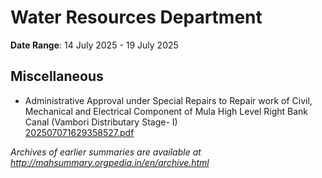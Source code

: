 # Water Resources Department

**Date Range**: 14 July 2025 - 19 July 2025


## Miscellaneous
- Administrative Approval  under Special Repairs to Repair work of Civil, Mechanical and Electrical Component of Mula High Level Right Bank Canal (Vambori Distributary Stage- I)\
  [202507071629358527.pdf](https://gr.maharashtra.gov.in/Site/Upload/Government%20Resolutions/English/202507071629358527.pdf)


*Archives of earlier summaries are available at http://mahsummary.orgpedia.in/en/archive.html*